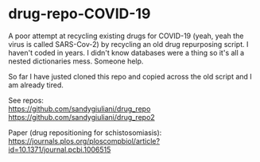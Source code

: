 # drug-repo-COVID-19
A poor attempt at recycling existing drugs for COVID-19 (yeah, yeah the virus is called SARS-Cov-2) by recycling an old drug repurposing script. I haven't coded in years. I didn't know databases were a thing so it's all a nested dictionaries mess. Someone help.

So far I have justed cloned this repo and copied across the old script and I am already tired.

See repos:    
https://github.com/sandygiuliani/drug_repo    
https://github.com/sandygiuliani/drug_repo2

Paper (drug repositioning for schistosomiasis):    
https://journals.plos.org/ploscompbiol/article?id=10.1371/journal.pcbi.1006515

